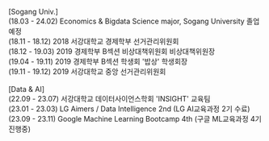 [Sogang Univ.]
<br>(18.03 - 24.02) Economics & Bigdata Science major, Sogang University 졸업예정
<br>(18.11 - 18.12) 2018 서강대학교 경제학부 선거관리위원회
<br>(18.12 - 19.03) 2019 경제학부 B섹션 비상대책위원회 비상대책위원장
<br>(19.04 - 19.11) 2019 경제학부 B섹션 학생회 '밥상' 학생회장
<br>(19.11 - 19.12) 2019 서강대학교 중앙 선거관리위원회
<br>
<br>[Data & AI]
<br>(22.09 - 23.07) 서강대학교 데이터사이언스학회 'INSIGHT' 교육팀
<br>(23.01 - 23.03) LG Aimers / Data Intelligence 2nd (LG AI교육과정 2기 수료)
<br>(23.09 - 23.11) Google Machine Learning Bootcamp 4th (구글 ML교육과정 4기 진행중)
